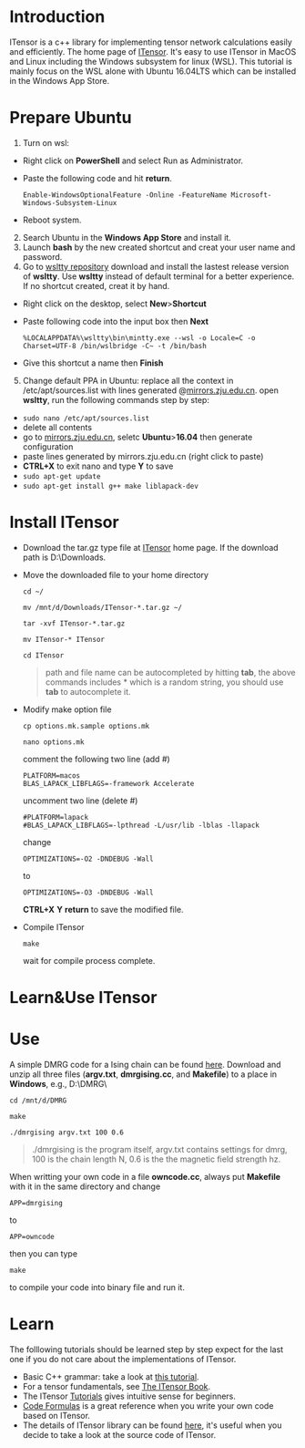 # Introduction
ITensor is a c++ library for implementing tensor network calculations  easily and efficiently. The home page of [ITensor](http://itensor.org).
It's easy to use ITensor in MacOS and Linux including the Windows subsystem for linux (WSL). This tutorial is mainly focus on the WSL alone with Ubuntu 16.04LTS which can be installed in the Windows App Store.
# Prepare Ubuntu
1. Turn on wsl:
* Right click on **PowerShell** and select Run as Administrator.
* Paste the following code and hit **return**.

  `Enable-WindowsOptionalFeature -Online -FeatureName Microsoft-Windows-Subsystem-Linux`
* Reboot system.
2. Search Ubuntu in the **Windows App Store** and install it.
3. Launch **bash** by the new created shortcut and creat your user name and password.
4. Go to [wsltty repository](https://github.com/mintty/wsltty/releases) download and install the lastest release version of **wsltty**. Use **wsltty** instead of default terminal for a better experience. If no shortcut created, creat it by hand.
* Right click on the desktop, select **New**>**Shortcut**
* Paste following code into the input box then **Next**

  `%LOCALAPPDATA%\wsltty\bin\mintty.exe --wsl -o Locale=C -o Charset=UTF-8 /bin/wslbridge -C~ -t /bin/bash`
* Give this shortcut a name then **Finish**
5. Change default PPA in Ubuntu: replace all the context in /etc/apt/sources.list with lines generated @[mirrors.zju.edu.cn](http://mirrors.zju.edu.cn). open **wsltty**, run the following commands step by step:
* `sudo nano /etc/apt/sources.list`
* delete all contents
* go to [mirrors.zju.edu.cn](http://mirrors.zju.edu.cn), seletc **Ubuntu**>**16.04** then generate configuration
* paste lines generated by mirrors.zju.edu.cn (right click to paste)
* **CTRL+X** to exit nano and type **Y** to save
* `sudo apt-get update`
* `sudo apt-get install g++ make liblapack-dev`
# Install ITensor
- Download the tar.gz type file at [ITensor](http://itensor.org) home page. If the download path is D:\Downloads\.
- Move the downloaded file to your home directory

  `cd ~/`
  
  `mv /mnt/d/Downloads/ITensor-*.tar.gz ~/`
  
  `tar -xvf ITensor-*.tar.gz`
  
  `mv ITensor-* ITensor`
  
  `cd ITensor`
  > path and file name can be autocompleted by hitting **tab**, the above commands includes * which is a random string, you should use **tab** to autocomplete it.
- Modify make option file

  `cp options.mk.sample options.mk`
  
  `nano options.mk`

  comment the following two line (add #)
  ~~~~
  PLATFORM=macos
  BLAS_LAPACK_LIBFLAGS=-framework Accelerate
  ~~~~

  uncomment two line (delete #)
  ~~~~
  #PLATFORM=lapack
  #BLAS_LAPACK_LIBFLAGS=-lpthread -L/usr/lib -lblas -llapack
  ~~~~

  change
  ~~~~
  OPTIMIZATIONS=-O2 -DNDEBUG -Wall
  ~~~~
  to
  ~~~~
  OPTIMIZATIONS=-O3 -DNDEBUG -Wall
  ~~~~
  **CTRL+X** **Y** **return** to save the modified file.
- Compile ITensor

  `make`
  
  wait for compile process complete.
# Learn&Use ITensor
# Use
A simple DMRG code for a Ising chain can be found [here](https://github.com/empter/mps-tutorial/raw/master/dmrgsample.zip).
Download and unzip all three files (**argv.txt**, **dmrgising</span>.cc**, and **Makefile**) to a place in **Windows**, e.g., D:\DMRG\

  `cd /mnt/d/DMRG`

  `make`

  `./dmrgising argv.txt 100 0.6`
> ./dmrgising is the program itself,
> argv.txt contains settings for dmrg,
> 100 is the chain length N,
> 0.6 is the the magnetic field strength hz.

When writting your own code in a file **owncode</span>.cc**, always put **Makefile** with it in the same directory and change

`APP=dmrgising`

to

`APP=owncode`

then you can type

`make`

to compile your code into binary file and run it.
# Learn
The folllowing tutorials should be learned step by step expect for the last one if you do not care about the implementations of ITensor.
- Basic C++ grammar: take a look at [this tutorial](http://www.cplusplus.com/doc/tutorial/).
- For a tensor fundamentals, see [The ITensor Book](http://itensor.org/docs.cgi?page=book).
- The ITensor [Tutorials](http://itensor.org/docs.cgi?page=tutorials) gives intuitive sense for beginners.
- [Code Formulas](http://itensor.org/docs.cgi?page=formulas) is a great reference when you write your own code based on ITensor.
- The details of ITensor library can be found [here](http://itensor.org/docs.cgi?page=classes), it's useful when you decide to take a look at the source code of ITensor.
